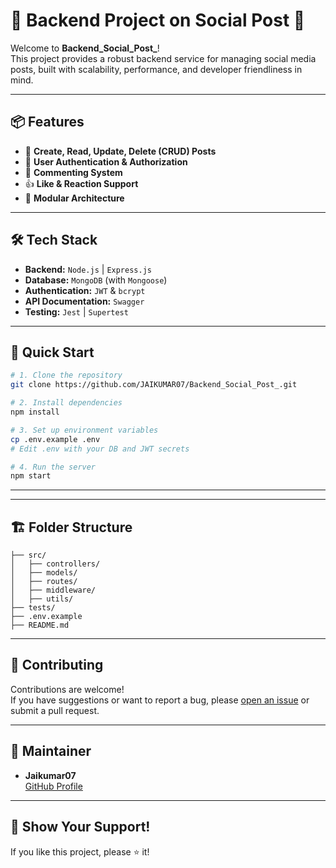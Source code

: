 # 📰 Backend Project on  Social Post 🚀

Welcome to **Backend_Social_Post_**!  
This project provides a robust backend service for managing social media posts, built with scalability, performance, and developer friendliness in mind.

---

## 📦 Features

- 📝 **Create, Read, Update, Delete (CRUD) Posts**
- 👤 **User Authentication & Authorization**
- 💬 **Commenting System**
- 👍 **Like & Reaction Support**
- 🧩 **Modular Architecture**

---

## 🛠️ Tech Stack

- **Backend:** `Node.js` | `Express.js`
- **Database:** `MongoDB` (with `Mongoose`)
- **Authentication:** `JWT` & `bcrypt`
- **API Documentation:** `Swagger`
- **Testing:** `Jest` | `Supertest`

---

## 🚀 Quick Start

```bash
# 1. Clone the repository
git clone https://github.com/JAIKUMAR07/Backend_Social_Post_.git

# 2. Install dependencies
npm install

# 3. Set up environment variables
cp .env.example .env
# Edit .env with your DB and JWT secrets

# 4. Run the server
npm start
```

---

---

## 🏗️ Folder Structure

```plaintext
├── src/
│   ├── controllers/
│   ├── models/
│   ├── routes/
│   ├── middleware/
│   ├── utils/
├── tests/
├── .env.example
├── README.md
```

---

## 🤝 Contributing

Contributions are welcome!  
If you have suggestions or want to report a bug, please [open an issue](https://github.com/JAIKUMAR07/Backend_Social_Post_/issues) or submit a pull request.



---

## 👤 Maintainer

- **Jaikumar07**  
  [GitHub Profile](https://github.com/JAIKUMAR07)

---

## 🌟 Show Your Support!

If you like this project, please ⭐️ it!
